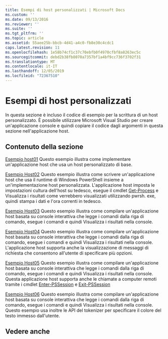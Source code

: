 ```yaml
---
title: Esempi di host personalizzati | Microsoft Docs
ms.custom: ''
ms.date: 09/13/2016
ms.reviewer: ''
ms.suite: ''
ms.tgt_pltfrm: ''
ms.topic: article
ms.assetid: 55aee25b-bbcb-4d41-a4c0-fb8e30c4cdc1
caps.latest.revision: 11
ms.openlocfilehash: 1e58b74cf1c37c70ebfb0f4970cfbf8a8263ec5c
ms.sourcegitcommit: debd2b38fb8070a7357bf1a4bf9cc736f3702f31
ms.translationtype: MT
ms.contentlocale: it-IT
ms.lasthandoff: 12/05/2019
ms.locfileid: "72367510"
---
```

# <a name="custom-host-samples"></a>Esempi di host personalizzati

In questa sezione è incluso il codice di esempio per la scrittura di un host personalizzato. È possibile utilizzare Microsoft Visual Studio per creare un'applicazione console e quindi copiare il codice dagli argomenti in questa sezione nell'applicazione host.

## <a name="in-this-section"></a>Contenuto della sezione

 [Esempio host01](./host01-sample.md) Questo esempio illustra come implementare un'applicazione host che usa un host personalizzato di base.

 [Esempio Host02](./host02-sample.md) Questo esempio illustra come scrivere un'applicazione host che usa il runtime di Windows PowerShell insieme a un'implementazione host personalizzata. L'applicazione host imposta le impostazioni cultura dell'host su tedesco, esegue il cmdlet [Get-Process](/powershell/module/Microsoft.PowerShell.Management/Get-Process) e Visualizza i risultati come verrebbero visualizzati utilizzando pwrsh. exe, quindi stampa i dati e l'ora correnti in tedesco.

 [Esempio Host03](./host03-sample.md) Questo esempio illustra come compilare un'applicazione host basata su console interattiva che legge i comandi dalla riga di comando, esegue i comandi e quindi Visualizza i risultati nella console.

 [Esempio Host04](./host04-sample.md) Questo esempio illustra come compilare un'applicazione host basata su console interattiva che legge i comandi dalla riga di comando, esegue i comandi e quindi Visualizza i risultati nella console. L'applicazione host supporta anche la visualizzazione di messaggi di richiesta che consentono all'utente di specificare più opzioni.

 [Esempio Host05](./host05-sample.md) Questo esempio illustra come compilare un'applicazione host basata su console interattiva che legge i comandi dalla riga di comando, esegue i comandi e quindi Visualizza i risultati nella console. Questa applicazione host supporta anche le chiamate a computer remoti tramite i cmdlet [Enter-PSSession](/powershell/module/Microsoft.PowerShell.Core/Enter-PSSession) e [Exit-PSSession](/powershell/module/Microsoft.PowerShell.Core/Exit-PSSession)

 [Esempio Host06](./host06-sample.md) Questo esempio illustra come compilare un'applicazione host basata su console interattiva che legge i comandi dalla riga di comando, esegue i comandi e quindi Visualizza i risultati nella console. Questo esempio usa inoltre le API del tokenizer per specificare il colore del testo immesso dall'utente.

## <a name="see-also"></a>Vedere anche
